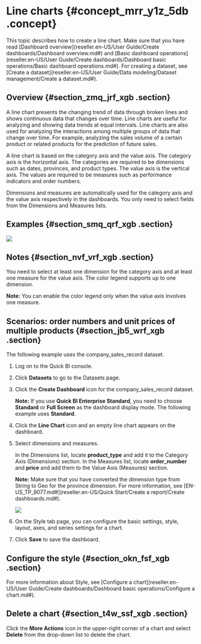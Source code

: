 # Line charts {#concept_mrr_y1z_5db .concept}

This topic describes how to create a line chart. Make sure that you have read [Dashboard overview](reseller.en-US/User Guide/Create dashboards/Dashboard overview.md#) and [Basic dashboard operations](reseller.en-US/User Guide/Create dashboards/Dashboard basic operations/Basic dashboard operations.md#). For creating a dataset, see [Create a dataset](reseller.en-US/User Guide/Data modeling/Dataset management/Create a dataset.md#).

## Overview {#section_zmq_jrf_xgb .section}

A line chart presents the changing trend of data through broken lines and shows continuous data that changes over time. Line charts are useful for analyzing and showing data trends at equal intervals. Line charts are also used for analyzing the interactions among multiple groups of data that change over time. For example, analyzing the sales volume of a certain product or related products for the prediction of future sales.

A line chart is based on the category axis and the value axis. The category axis is the horizontal axis. The categories are required to be dimensions such as dates, provinces, and product types. The value axis is the vertical axis. The values are required to be measures such as performance indicators and order numbers.

Dimensions and measures are automatically used for the category axis and the value axis respectively in the dashboards. You only need to select fields from the Dimensions and Measures lists.

## Examples {#section_smq_qrf_xgb .section}

![](http://static-aliyun-doc.oss-cn-hangzhou.aliyuncs.com/assets/img/9124/155710965844560_en-US.png)

## Notes {#section_nvf_vrf_xgb .section}

You need to select at least one dimension for the category axis and at least one measure for the value axis. The color legend supports up to one dimension.

**Note:** You can enable the color legend only when the value axis involves one measure.

## Scenarios: order numbers and unit prices of multiple products {#section_jb5_wrf_xgb .section}

The following example uses the company\_sales\_record dataset.

1.  Log on to the Quick BI console.
2.  Click **Datasets** to go to the Datasets page.
3.  Click the **Create Dashboard** icon for the company\_sales\_record dataset.

    **Note:** If you use **Quick BI Enterprise Standard**, you need to choose **Standard** or **Full Screen** as the dashboard display mode. The following example uses **Standard**.

4.  Click the **Line Chart** icon and an empty line chart appears on the dashboard.
5.  Select dimensions and measures.

    In the Dimensions list, locate **product\_type** and add it to the Category Axis \(Dimensions\) section. In the Measures list, locate **order\_number** and **price** and add them to the Value Axis \(Measures\) section.

    **Note:** Make sure that you have converted the dimension type from String to Geo for the province dimension. For more information, see [EN-US\_TP\_9077.md\#](reseller.en-US/Quick Start/Create a report/Create dashboards.md#).

    ![](http://static-aliyun-doc.oss-cn-hangzhou.aliyuncs.com/assets/img/9124/15571096581589_en-US.png)

6.  On the Style tab page, you can configure the basic settings, style, layout, axes, and series settings for a chart.
7.  Click **Save** to save the dashboard.

## Configure the style {#section_okn_fsf_xgb .section}

For more information about Style, see [Configure a chart](reseller.en-US/User Guide/Create dashboards/Dashboard basic operations/Configure a chart.md#).

## Delete a chart {#section_t4w_ssf_xgb .section}

Click the **More Actions** icon in the upper-right corner of a chart and select **Delete** from the drop-down list to delete the chart.

